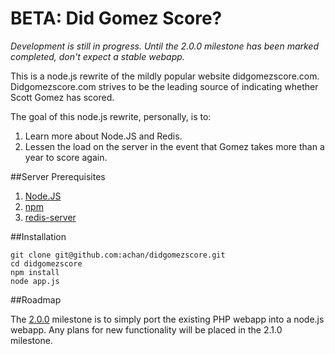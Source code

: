 BETA: Did Gomez Score?
======================

*Development is still in progress. Until the 2.0.0 milestone has been marked completed, don't
expect a stable webapp.*

This is a node.js rewrite of the mildly popular website didgomezscore.com. Didgomezscore.com
strives to be the leading source of indicating whether Scott Gomez has scored.

The goal of this node.js rewrite, personally, is to:

1. Learn more about Node.JS and Redis.
2. Lessen the load on the server in the event that Gomez takes more than a year to score again.


##Server Prerequisites

1. [Node.JS](nodejs.org)
2. [npm](http://npmjs.org)
3. [redis-server](http://redis.io)


##Installation

    git clone git@github.com:achan/didgomezscore.git
    cd didgomezscore
    npm install
    node app.js


##Roadmap

The [2.0.0](http://semver.org) milestone is to simply port the existing PHP webapp into a node.js webapp. Any
plans for new functionality will be placed in the 2.1.0 milestone.
